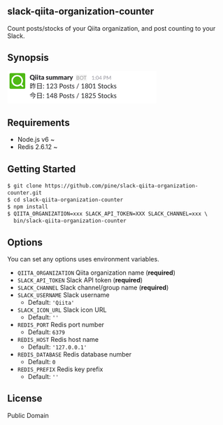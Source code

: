 slack-qiita-organization-counter
--------------------------------

Count posts/stocks of your Qiita organization, and post counting to your Slack.

## Synopsis
![](synopsis.png)

## Requirements

- Node.js v6 ~
- Redis 2.6.12 ~

## Getting Started

```
$ git clone https://github.com/pine/slack-qiita-organization-counter.git
$ cd slack-qiita-organization-counter
$ npm install
$ QIITA_ORGANIZATION=xxx SLACK_API_TOKEN=XXX SLACK_CHANNEL=xxx \
  bin/slack-qiita-organization-counter
```

## Options
You can set any options uses environment variables.

- `QIITA_ORGANIZATION` Qiita organization name (**required**)
- `SLACK_API_TOKEN` Slack API token (**required**)
- `SLACK_CHANNEL` Slack channel/group name (**required**)
- `SLACK_USERNAME` Slack username
  - Default: `'Qiita'`
- `SLACK_ICON_URL` Slack icon URL
  - Default: `''`
- `REDIS_PORT` Redis port number
  - Default: `6379`
- `REDIS_HOST` Redis host name
  - Default: `'127.0.0.1'`
- `REDIS_DATABASE` Redis database number
  - Default: `0`
- `REDIS_PREFIX` Redis key prefix
  - Default: `''`

## License

Public Domain

